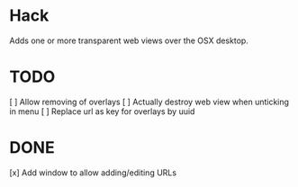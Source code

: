 # Hack

Adds one or more transparent web views over the OSX desktop.

# TODO
[ ] Allow removing of overlays
[ ] Actually destroy web view when unticking in menu
[ ] Replace url as key for overlays by uuid

# DONE
[x] Add window to allow adding/editing URLs

